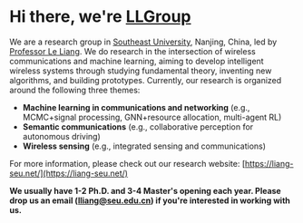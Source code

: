 # Hi there, we're [LLGroup](https://liang-seu.net/)
We are a research group in [Southeast University](https://www.seu.edu.cn/), Nanjing, China, led by [Professor Le Liang](https://liang-seu.net/). We do research in the intersection of wireless communications and machine learning, aiming to develop intelligent wireless systems through studying fundamental theory, inventing new algorithms, and building prototypes. Currently, our research is organized around the following three themes:
- **Machine learning in communications and networking** (e.g., MCMC+signal processing, GNN+resource allocation, multi-agent RL)
- **Semantic communications** (e.g., collaborative perception for autonomous driving)
- **Wireless sensing** (e.g., integrated sensing and communications)

For more information, please check out our research website: [https://liang-seu.net/](https://liang-seu.net/)

**We usually have 1-2 Ph.D. and 3-4 Master's opening each year. Please drop us an email (lliang@seu.edu.cn) if you're interested in working with us.**

